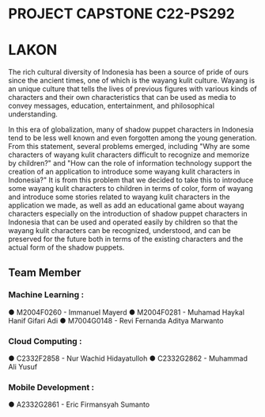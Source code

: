 # PROJECT CAPSTONE C22-PS292
# LAKON

The rich cultural diversity of Indonesia has been a source of pride of ours since the ancient times, one of which is the wayang kulit culture. Wayang is an unique culture that tells the lives of previous figures with various kinds of characters and their own characteristics that can be used as media to convey messages, education, entertainment, and philosophical understanding. 

In this era of globalization, many of shadow puppet characters in Indonesia tend to be less well known and even forgotten among the young generation. From this statement, several problems emerged, including "Why are some characters of wayang kulit characters difficult to recognize and memorize by children?" and "How can the role of information technology support the creation of an application to introduce some wayang kulit characters in Indonesia?" It is from this problem that we decided to take this to introduce some wayang kulit characters to children in terms of color, form of wayang and introduce some stories related to wayang kulit characters in the application we made, as well as add an educational game about wayang characters especially on the introduction of shadow puppet characters in Indonesia that can be used and operated easily by children so that the wayang kulit characters can be recognized, understood, and can be preserved for the future both in terms of the existing characters and the actual form of the shadow puppets.

## Team Member
### Machine Learning :
● M2004F0260 -  Immanuel Mayerd
● M2004F0281 -  Muhamad Haykal Hanif Gifari Adi
● M7004G0148 -  Revi Fernanda Aditya Marwanto 
### Cloud Computing :
● C2332F2858 -  Nur Wachid Hidayatulloh
● C2332G2862 -  Muhammad Ali Yusuf
### Mobile Development :
● A2332G2861 -  Eric Firmansyah Sumanto

